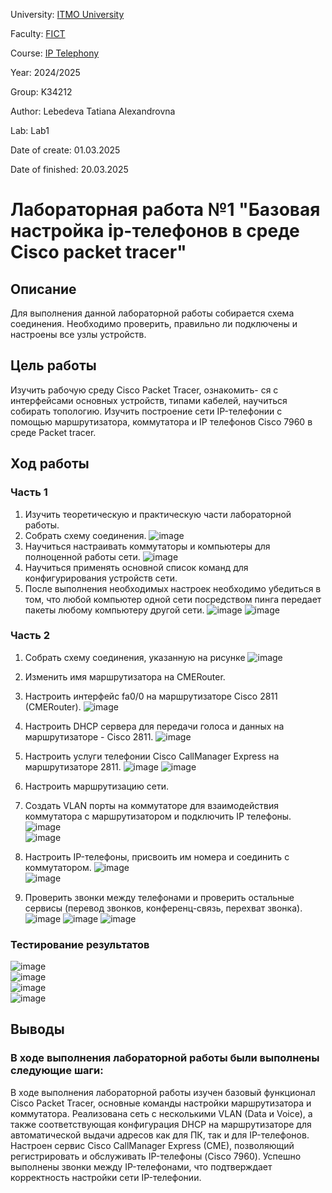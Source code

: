 University: [ITMO University](https://itmo.ru/ru/)

Faculty: [FICT](https://fict.itmo.ru)

Course: [IP Telephony](https://itmo-ict-faculty.github.io/ip-telephony)

Year: 2024/2025

Group: K34212

Author: Lebedeva Tatiana Alexandrovna

Lab: Lab1

Date of create: 01.03.2025

Date of finished: 20.03.2025

# Лабораторная работа №1 "Базовая настройка ip-телефонов в среде Сisco packet tracer"

## Описание
Для выполнения данной лабораторной работы собирается схема соединения. Необходимо проверить, правильно ли подключены и настроены все узлы устройств.

## Цель работы
Изучить рабочую среду Cisco Packet Tracer, ознакомить- ся с интерфейсами основных устройств, типами кабелей, научиться собирать топологию. Изучить построение сети IP-телефонии с помощью маршрутизатора, коммутатора и IP телефонов Cisco 7960 в среде Packet tracer.

## Ход работы
### Часть 1
1. Изучить теоретическую и практическую части лабораторной работы.    
2. Собрать схему соединения.
   ![image](https://github.com/user-attachments/assets/07e30528-a017-4759-bc86-d22f63a7ffe3)    
4. Научиться настраивать коммутаторы и компьютеры для полноценной работы сети.
   ![image](https://github.com/user-attachments/assets/7be42440-115e-49cf-8500-51ceef76b0b0)    
6. Научиться применять основной список команд для конфигурирования устройств сети.
7. После выполнения необходимых настроек необходимо убедиться в том, что любой компьютер одной сети посредством пинга передает пакеты любому компьютеру другой сети.
   ![image](https://github.com/user-attachments/assets/e8343883-f78f-4ed8-81d5-6ec02adde36b)
   ![image](https://github.com/user-attachments/assets/4c417161-52de-4449-9b9e-2ef2fb6356cd)    

### Часть 2    
1. Собрать схему соединения, указанную на рисунке
   ![image](https://github.com/user-attachments/assets/5c9c2541-53e0-4fef-9229-d61cea2cb5a1)    
3. Изменить имя маршрутизатора на CMERouter.
5. Настроить интерфейс fa0/0 на маршрутизаторе Cisco 2811 (CMERouter).
   ![image](https://github.com/user-attachments/assets/bbf871e0-9321-4f6c-b1d9-da0a8642f7a9)

7. Настроить DHCP сервера для передачи голоса и данных на маршрутизаторе - Cisco 2811.
   ![image](https://github.com/user-attachments/assets/2060600f-aee3-4d1e-b259-5ed5ac16351b)    

9. Настроить услуги телефонии Cisco CallManager Express на маршрутизаторе 2811.
   ![image](https://github.com/user-attachments/assets/8635cba1-86ad-4f87-a083-097851f87356)
   ![image](https://github.com/user-attachments/assets/37b14cad-8b3a-418f-964b-2bb7afe39d6b)      

11. Настроить маршрутизацию сети.     
12. Создать VLAN порты на коммутаторе для взаимодействия коммутатора с маршрутизатором и подключить IP телефоны.
    ![image](https://github.com/user-attachments/assets/628f4c5d-83e2-4b1b-aa3b-65ffd2f47955)     
    ![image](https://github.com/user-attachments/assets/633e2eef-091f-4a78-96da-7bf01dc7a50b)     

14. Настроить IP-телефоны, присвоить им номера и соединить с коммутатором.
    ![image](https://github.com/user-attachments/assets/2aab6f64-ffce-44a0-a61b-9454fdb4ba41)     
    ![image](https://github.com/user-attachments/assets/1b661eb0-55a5-4bb1-9eeb-9826bae8b33c)    

16. Проверить звонки между телефонами и проверить остальные сервисы (перевод звонков, конференц-связь, перехват звонка).
    ![image](https://github.com/user-attachments/assets/935cdbfc-2fc7-4dfd-bb88-dccb8afbc7f4)
    ![image](https://github.com/user-attachments/assets/39099f83-f58d-416f-ae5c-082b2f7f87cc)
    ![image](https://github.com/user-attachments/assets/411978ae-ab52-4c13-b02c-66c9cae8b49b)    

### Тестирование результатов
![image](https://github.com/user-attachments/assets/7e13349b-e901-402c-83fd-b4119d926db0)    
![image](https://github.com/user-attachments/assets/0501a6bd-9aa7-4cda-b063-fecc7a235f39)    
![image](https://github.com/user-attachments/assets/adec2436-30f3-4885-9e11-3ef9a2f0a35e)    
![image](https://github.com/user-attachments/assets/8e853a66-0cfc-4ddf-8023-b93e4a273f41)     


## Выводы
### В ходе выполнения лабораторной работы были выполнены следующие шаги:
В ходе выполнения лабораторной работы изучен базовый функционал Cisco Packet Tracer, основные команды настройки маршрутизатора и коммутатора.
Реализована сеть с несколькими VLAN (Data и Voice), а также соответствующая конфигурация DHCP на маршрутизаторе для автоматической выдачи адресов как для ПК, так и для IP-телефонов.
Настроен сервис Cisco CallManager Express (CME), позволяющий регистрировать и обслуживать IP-телефоны (Cisco 7960).
Успешно выполнены звонки между IP-телефонами, что подтверждает корректность настройки сети IP-телефонии.
